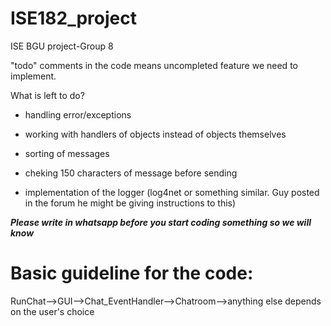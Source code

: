# ISE182_project
ISE BGU project-Group 8

"todo" comments in the code means uncompleted feature we need to implement.

What is left to do?

- handling error/exceptions

- working with handlers of objects instead of objects themselves

- sorting of messages

- cheking 150 characters of message before sending

- implementation of the logger (log4net or something similar. Guy posted in the forum he might be giving instructions to this)


***Please write in whatsapp before you start coding something so we will know***

# Basic guideline for the code: 

RunChat-->GUI-->Chat_EventHandler-->Chatroom-->anything else depends on the user's choice
